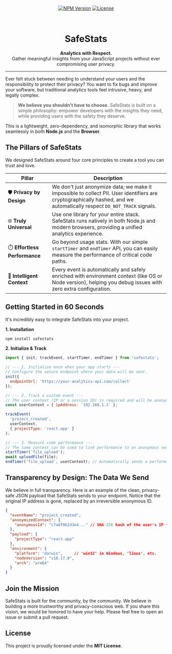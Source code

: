 <div align="center">
  <br />
  <p>
    <a href="https://www.npmjs.com/package/safestats"><img src="https://img.shields.io/npm/v/safestats.svg" alt="NPM Version" /></a>
    <a href="https://opensource.org/licenses/MIT"><img src="https://img.shields.io/badge/License-MIT-yellow.svg" alt="License" /></a>
  </p>
  <br />
  <h1 align="center">SafeStats</h1>
  <p align="center">
    <b>Analytics with Respect.</b>
    <br />
    Gather meaningful insights from your JavaScript projects without ever compromising user privacy.
  </p>
</div>

---

Ever felt stuck between needing to understand your users and the responsibility to protect their privacy? You want to fix bugs and improve your software, but traditional analytics tools feel intrusive, heavy, and legally complex.

> **We believe you shouldn't have to choose.** SafeStats is built on a simple philosophy: empower developers with the insights they need, while providing users with the safety they deserve.

This is a lightweight, zero-dependency, and isomorphic library that works seamlessly in both **Node.js** and the **Browser**.

## The Pillars of SafeStats

We designed SafeStats around four core principles to create a tool you can trust and love.

| Pillar                    | Description                                                                                                                                              |
| ------------------------- | -------------------------------------------------------------------------------------------------------------------------------------------------------- |
| 🛡️ **Privacy by Design**     | We don't just anonymize data; we make it impossible to collect PII. User identifiers are cryptographically hashed, and we automatically respect `DO_NOT_TRACK` signals. |
| 🌐 **Truly Universal**      | Use one library for your entire stack. SafeStats runs natively in both Node.js and modern browsers, providing a unified analytics experience.               |
| ⏱️ **Effortless Performance** | Go beyond usage stats. With our simple `startTimer` and `endTimer` API, you can easily measure the performance of critical code paths.               |
| 🧠 **Intelligent Context**  | Every event is automatically and safely enriched with environment context (like OS or Node version), helping you debug issues with zero extra configuration. |

## Getting Started in 60 Seconds

It's incredibly easy to integrate SafeStats into your project.

**1. Installation**

```bash
npm install safestats
```

**2. Initialize & Track**

```javascript
import { init, trackEvent, startTimer, endTimer } from 'safestats';

// --- 1. Initialize once when your app starts ---
// Configure the secure endpoint where your data will be sent.
init({
  endpointUrl: 'https://your-analytics-api.com/collect'
});

// --- 2. Track a custom event ---
// The user context (IP or a session ID) is required and will be anonymized.
const userContext = { ipAddress: '192.168.1.1' };

trackEvent(
  'project_created',
  userContext,
  { projectType: 'react-app' }
);

// --- 3. Measure code performance ---
// The same context can be used to link performance to an anonymous session.
startTimer('file_upload');
await uploadFile(file);
endTimer('file_upload', userContext); // Automatically sends a performance event!
```

## Transparency by Design: The Data We Send

We believe in full transparency. Here is an example of the clean, privacy-safe JSON payload that SafeStats sends to your endpoint. Notice that the original IP address is gone, replaced by an irreversible anonymous ID.

```json
{
  "eventName": "project_created",
  "anonymizedContext": {
    "anonymousId": "c7a8f9b2d3e4..." // SHA-256 hash of the user's IP + salt
  },
  "payload": {
    "projectType": "react-app"
  },
  "environment": {
    "platform": "darwin",     // 'win32' in Windows, 'linux', etc.
    "nodeVersion": "v18.17.0",
    "arch": "arm64"
  }
}
```

## Join the Mission

SafeStats is built for the community, by the community. We believe in building a more trustworthy and privacy-conscious web. If you share this vision, we would be honored to have your help. Please feel free to open an issue or submit a pull request.

## License

This project is proudly licensed under the **MIT License**.